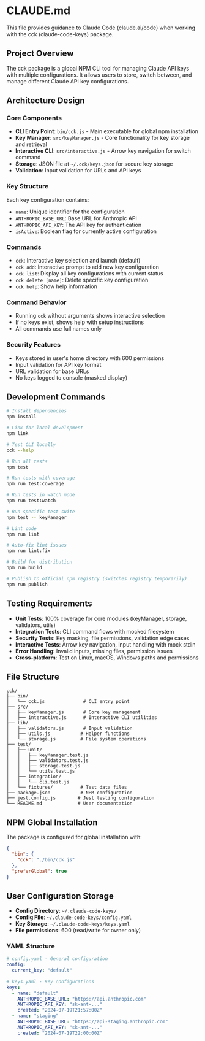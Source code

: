 # CLAUDE.md

This file provides guidance to Claude Code (claude.ai/code) when working with the cck (claude-code-keys) package.

## Project Overview
The cck package is a global NPM CLI tool for managing Claude API keys with multiple configurations. It allows users to store, switch between, and manage different Claude API key configurations.

## Architecture Design

### Core Components
- **CLI Entry Point**: `bin/cck.js` - Main executable for global npm installation
- **Key Manager**: `src/keyManager.js` - Core functionality for key storage and retrieval
- **Interactive CLI**: `src/interactive.js` - Arrow key navigation for switch command
- **Storage**: JSON file at `~/.cck/keys.json` for secure key storage
- **Validation**: Input validation for URLs and API keys

### Key Structure
Each key configuration contains:
- `name`: Unique identifier for the configuration
- `ANTHROPIC_BASE_URL`: Base URL for Anthropic API
- `ANTHROPIC_API_KEY`: The API key for authentication
- `isActive`: Boolean flag for currently active configuration

### Commands
- `cck`: Interactive key selection and launch (default)
- `cck add`: Interactive prompt to add new key configuration
- `cck list`: Display all key configurations with current status
- `cck delete [name]`: Delete specific key configuration
- `cck help`: Show help information

### Command Behavior
- Running `cck` without arguments shows interactive selection
- If no keys exist, shows help with setup instructions
- All commands use full names only

### Security Features
- Keys stored in user's home directory with 600 permissions
- Input validation for API key format
- URL validation for base URLs
- No keys logged to console (masked display)

## Development Commands
```bash
# Install dependencies
npm install

# Link for local development
npm link

# Test CLI locally
cck --help

# Run all tests
npm test

# Run tests with coverage
npm run test:coverage

# Run tests in watch mode
npm run test:watch

# Run specific test suite
npm test -- keyManager

# Lint code
npm run lint

# Auto-fix lint issues
npm run lint:fix

# Build for distribution
npm run build

# Publish to official npm registry (switches registry temporarily)
npm run publish
```

## Testing Requirements
- **Unit Tests**: 100% coverage for core modules (keyManager, storage, validators, utils)
- **Integration Tests**: CLI command flows with mocked filesystem
- **Security Tests**: Key masking, file permissions, validation edge cases
- **Interactive Tests**: Arrow key navigation, input handling with mock stdin
- **Error Handling**: Invalid inputs, missing files, permission issues
- **Cross-platform**: Test on Linux, macOS, Windows paths and permissions

## File Structure
```
cck/
├── bin/
│   └── cck.js              # CLI entry point
├── src/
│   ├── keyManager.js       # Core key management
│   ├── interactive.js      # Interactive CLI utilities
├── lib/
│   ├── validators.js       # Input validation
│   ├── utils.js           # Helper functions
│   └── storage.js         # File system operations
├── test/
│   ├── unit/
│   │   ├── keyManager.test.js
│   │   ├── validators.test.js
│   │   ├── storage.test.js
│   │   └── utils.test.js
│   ├── integration/
│   │   └── cli.test.js
│   └── fixtures/          # Test data files
├── package.json           # NPM configuration
├── jest.config.js        # Jest testing configuration
└── README.md             # User documentation
```

## NPM Global Installation
The package is configured for global installation with:
```json
{
  "bin": {
    "cck": "./bin/cck.js"
  },
  "preferGlobal": true
}
```

## User Configuration Storage
- **Config Directory**: `~/.claude-code-keys/`
- **Config File**: `~/.claude-code-keys/config.yaml`
- **Key Storage**: `~/.claude-code-keys/keys.yaml`
- **File permissions**: 600 (read/write for owner only)

### YAML Structure
```yaml
# config.yaml - General configuration
config:
  current_key: "default"
  
# keys.yaml - Key configurations
keys:
  - name: "default"
    ANTHROPIC_BASE_URL: "https://api.anthropic.com"
    ANTHROPIC_API_KEY: "sk-ant-..."
    created: "2024-07-19T21:57:00Z"
  - name: "staging"
    ANTHROPIC_BASE_URL: "https://api-staging.anthropic.com"
    ANTHROPIC_API_KEY: "sk-ant-..."
    created: "2024-07-19T22:00:00Z"
```